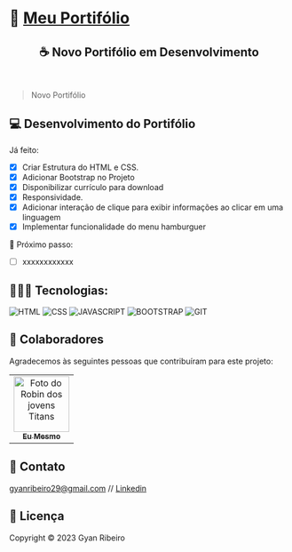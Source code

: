 ﻿# 🚀 [Meu Portifólio](https://gyanribeiro.netlify.app/)

<h2 align="center">☕ Novo Portifólio em Desenvolvimento</h2> <br>

> Novo Portifólio

## 💻 Desenvolvimento do Portifólio

Já feito:

- [x] Criar Estrutura do HTML e CSS.
- [x] Adicionar Bootstrap no Projeto
- [x] Disponibilizar currículo para download
- [x] Responsividade.
- [x] Adicionar interação de clique para exibir informações ao clicar em uma linguagem
- [x] Implementar funcionalidade do menu hamburguer

🚧 Próximo passo:

- [ ] xxxxxxxxxxxx

## 🧑🏻‍💻 Tecnologias:

![HTML](https://img.shields.io/badge/HTML5-E34F26?style=for-the-badge&logo=html5&logoColor=white)
![CSS](https://img.shields.io/badge/CSS3-1572B6?style=for-the-badge&logo=css3&logoColor=white)
![JAVASCRIPT](https://img.shields.io/badge/JavaScript-F7DF1E?style=for-the-badge&logo=javascript&logoColor=black)
![BOOTSTRAP](https://img.shields.io/badge/Bootstrap-563D7C?style=for-the-badge&logo=bootstrap&logoColor=white)
![GIT](https://img.shields.io/badge/GIT-E44C30?style=for-the-badge&logo=git&logoColor=white)

## 🤝 Colaboradores

Agradecemos às seguintes pessoas que contribuíram para este projeto:

<table>
  <tr>
    <td align="center">
      <a href="https://github.com/GyanRibeiro">
        <img src="https://conteudo.imguol.com.br/c/parceiros/48/2021/11/24/seu-madruga-em-cena-do-chaves-1637785049183_v2_450x450.jpg" width="100px;" alt="Foto do Robin dos jovens Titans"/><br>
        <sub>
          <b>Eu Mesmo</b>
        </sub>
      </a>
    </td>
  </tr>
</table>

## 📩 Contato

gyanribeiro29@gmail.com // [Linkedin](https://www.linkedin.com/in/gyanribeiro/)

## 📝 Licença

Copyright © 2023 Gyan Ribeiro
